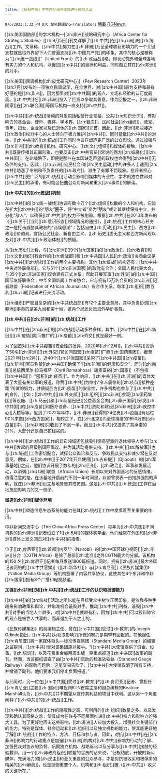 ```yaml
---
title: 【秘翻在线】中共在非洲各领域进行统战活动
---
```

`9/6/2023 1:32 PM UTC 秘密翻譯組G-Translators` [轉載自GNews](https://gnews.org/articles/1653063)

[[zh:美国国防部]]的学术机构—[[zh:非洲]]战略研究中心（Africa Center for Strategic Studies）[[zh:9月5日]]刊文详解了[[zh:中共]]在[[zh:非洲]]的[[zh:统战]]工作。文章称，[[zh:中共]]努力在[[zh:非洲]]乃至全球收获影响力的一个关键支柱就是给外界留下人们普遍支持[[zh:中国共产党]]的印象。其中的核心是被称为“[[zh:统一战线]]”（United Front）的[[zh:政治战]]略，即发动党外和全球各地有实力的个人和机构，以促进[[zh:中共]]的目标和利益，同时孤立其在[[zh:非洲]]的对手。

[[zh:美国]]民调机构[[zh:皮尤研究中心]]（Pew Research Center）2023年[[zh:7月]]发布的一项独立民调显示，在全世界，对[[zh:中共国]]最为支持和最有好感的是[[zh:非洲]]，因为那里对[[zh:中共国]]的观点、立场和经验的认可度最高。[[zh:中共]]在[[zh:非洲]]投入了巨资以争取其善意，作为回报之一，[[zh:非洲国家]]在[[zh:联合国]]等国际机构一直支持[[zh:中共]]。

[[zh:中共]][[zh:统战]]活动的对象包括私营行业领袖、公共[[zh:知识分子]]、有影响力的基金会、律师、媒体、学术界、[[zh:智库]]、民间社会[[zh:组织]]、政党、青年、妇女、企业家以及已退休的[[zh:国家]]元首。因此，[[zh:非洲]]那些接近[[zh:政治]]权力中心的人士倾向于极力维护[[zh:中共]]、同时猛批[[zh:中共]]的对手。[[zh:中共]]的[[zh:统战]]工作同时也旨在塑造更广泛的公众舆论。通过加强与[[zh:非洲]][[zh:教育]]机构、研究中心、[[zh:文化组织]]和媒体的接触，[[zh:中共]]既要传播其正面形象，也要反击[[zh:中共官员]]常说的西方[[zh:妖魔化]][[zh:中共国]]。在此战略下，即便是那些在本国缺乏声望的政权也会得到[[zh:中共]]无条件的支持。因此，[[zh:非洲]]公民社会和[[zh:民主运动]]中的许多人士谴责[[zh:中共]]助涨了专制和不负责任的[[zh:政府]]，滋生了有罪不罚现象。批评者担心[[zh:中共]]更广泛的[[zh:统战]]活动会影响到媒体的专业性、学术的独立性和对[[zh:民主]]的承诺，有可能会扭曲公众对新闻和重大[[zh:事件]]的解读。

**[[zh:中共]]的[[zh:统战]]机制**

[[zh:中共]]的[[zh:统一战线]]协调有数十万个[[zh:组织]]松散的个人和机构。它旨在扩大[[zh:中共]]的“朋友”圈子，将“中立者”变为“朋友”或让其继续保持中立，并分化“敌人”，以确保[[zh:中共]]的权力不被削弱。根据[[zh:中共]]在2013年发布的《[[zh:关于]]当前[[zh:意识形态]]领域情况的通报》，[[zh:统战]]工作的核心任务之一是打击威胁其政权的“错误思潮”：包括自由[[zh:宪政]][[zh:民主]]、西方[[zh:政治]]价值观、宣扬公民社会、新自由主义、[[zh:历史]]虚无主义和西方新闻观以及对[[zh:中共]][[zh:政治体制]]的质疑。

从[[zh:历史]]上看，与[[zh:非洲]]39个[[zh:国家]]的[[zh:政治]]、[[zh:教育]]和[[zh:文化组织]]有合作的[[zh:统战部]]和[[zh:中共国]]人民[[zh:政治]]协商会议是[[zh:中共]][[zh:统战]]工作的两个主要机构。其他[[zh:统战]]机构还有：[[zh:中共中央对外联络部]]，它与51个[[zh:非洲国家]]的政党有合作；全国人民代表大会，与35个[[zh:非洲国家]]议会建有正式关系；帮助开展军事[[zh:外交]]的[[zh:中国]]国际友好联络会；中华全国新闻工作者协会，它与拥有15万名会员的[[zh:非洲]]记者联盟（Federation of African Journalists）有合作关系，每年[[zh:组织]]数百名[[zh:非洲]]记者进行交流活动。

[[zh:组织]]严密且复杂的[[zh:中共统战部]]有12个主要业务局，其中负责协调[[zh:非洲]]事务的是第九局和第十局，这两个局还负责海外华侨事务。

**[[zh:中共]]在[[zh:非洲]]的[[zh:统战]]工作**

[[zh:中共]]在[[zh:非洲]]的[[zh:统战]]活动多种多样，其中，[[zh:中共]]在[[zh:新冠]][[zh:疫情]]期间推广的[[zh:疫苗]][[zh:外交]]就是最好一例。

为了回击对[[zh:中共疫苗]]安全性的批评，2020年[[zh:12月]]，[[zh:中共]]资助了50名[[zh:非洲]][[zh:外交]]官访问国营[[zh:疫苗]]厂商[[zh:国药集团]]。截至 2021 年[[zh:2月]]，近40个[[zh:非洲国家]]采购了[[zh:中共国]][[zh:疫苗]]。[[zh:非洲]]官员称赞[[zh:中共国]]确保了“[[zh:非洲]]的健康和安全”，同时[[zh:南非]]总统西里尔·拉马福萨（Cyril Ramaphosa）谴责富裕[[zh:国家]]（不包括[[zh:中共国]]）“囤积[[zh:疫苗]]”。作为响应，[[zh:中共]]在[[zh:非洲]]的媒体发表了大量有关此事的报道，称赞[[zh:中共]]为缩小“令人震惊的[[zh:疫苗]]接种差距”所做的努力，并质疑西方[[zh:疫苗]]的安全性，许多机构也参与了[[zh:中共]]的宣传。比如：[[zh:中共]][[zh:外交部]][[zh:组织]][[zh:非洲]]参观[[zh:国药集团]]等设施、[[zh:马云]]和[[zh:阿里巴巴]]公益基金会向[[zh:非洲国家]]分发[[zh:中共国]]的[[zh:疫苗]]和医疗设备、[[zh:中共]]资助和建设[[zh:非洲]][[zh:疾控中心]]大楼等等。但到了2022年年中，[[zh:非洲]]获得的24亿支[[zh:疫苗]]有超过90%来自[[zh:西方国家]]，相较之下，在[[zh:北京]]向全球捐赠的1850万剂[[zh:疫苗]]中，[[zh:非洲]]只收到了不到一半，而且[[zh:中共]]仅提供了其承诺的21%，大部分还是自己花钱买的。

[[zh:中共]][[zh:统战]]工作的其它领域还包括吸引德高望重的退休领导人参与[[zh:中共]]发起的高级别国际倡议、并为其活动提供支持。[[zh:中共]][[zh:解放军]]也与[[zh:统战]]工作密切配合，试探公众舆论和反应、争取民众支持和减少潜在反对意见。例如，在[[zh:中共]]于2017年开启使用[[zh:吉布提]]（Djibouti）的[[zh:军事基地]]之前，他们协调开展了数年的[[zh:经济]]、[[zh:政治]]、军事和发展活动，以消弭[[zh:非洲]]联盟（African Union）长期以来对外国基地的反感情绪。值得注意的是，在该基地开启前的不到一年时间里，非盟曾发表一份措辞强烈的声明，就在[[zh:非洲]]设立基地警告其成员国。这是[[zh:中共]][[zh:统战]]工作在当地施加影响力的又一例子。

**塑造[[zh:非洲]]媒体环境**

[[zh:中共]]塑造信息生态系统的能力在其[[zh:统战]]工作中发挥着至关重要的作用。

中非新闻交流中心（The China Africa Press Center）每年为[[zh:中共国]]不同机构的[[zh:非洲]]记者设立了1[[zh:8月]]的媒体奖学金，他们经常在外国和[[zh:非洲]]媒体上发文回击对[[zh:中共]]的指责。

位于[[zh:肯尼亚]][[zh:首都]]内罗毕（Nairobi）的[[zh:中国环球电视网]][[zh:非洲]]分台（CGTN Africa）是除了总部[[zh:北京]]之外CGTN最大的分部。该机构的150 名[[zh:肯尼亚]]记者每月发送1800篇报道。同时，拥有[[zh:非洲]]最大外国记者网络的[[zh:中共官媒]]《[[zh:新华社]]》与[[zh:肯尼亚]]《民族传媒集团》（Nation Media Group）等机构签署了内容共享协议，这使其在4个东非和中非[[zh:国家]]拥有8个广播和电视频道。

**加强[[zh:非洲]]对[[zh:中共]][[zh:统战]]工作的认识和抵御能力**

[[zh:中共]]的[[zh:统战]]活动之所以能在目标受众中树立正面印象，是依靠多种手段来影响政策和舆论，并瞅准机会诋毁对手。推动[[zh:中共]]利益、诋毁[[zh:中共]]对手的当地人士越多，对[[zh:中共]]就越有利，因为[[zh:中共]]可以狡辩称它的观点是被世人共享的、而非强加于人之上的。

《民族传媒集团》的前编辑主任、曾在[[zh:中共国]]受过[[zh:教育]]的Joseph Odindo指出，[[zh:中共]]为获取影响力所做的努力是期望有回报的。在他担任[[zh:肯尼亚]]另一家媒体巨头—标准传媒集团（Standard Media Group）的编辑总监期间，[[zh:中共]]曾对该集团施以援手。“[[zh:中共]]大使馆提供了资金、设备、[[zh:培训]]，以及花费重金每两周出版一期重点报道[[zh:中共国]]故事的副刊。然而，当该报纸调查了由[[zh:中共]]资助的标准轨铁路（Standard Gauge Railway）的腐败问题后，这笔交易告吹了。[[zh:中共]]大使馆取消了所有支持，并撤销了副刊。他们要求我们停止负面报道。”

与此同时，另一位在[[zh:中共国]]受过[[zh:教育]]的[[zh:肯尼亚]]记者、曾担任[[zh:肯尼亚]]主要[[zh:国家]]电视网KTN首席主播和副总编辑的Beatrice Marshall认为，[[zh:中共]]并不期望从宣传其利益的项目中获利。这从另一个角度阐释了[[zh:中共]]的[[zh:统战]]工作。

[[zh:中共]][[zh:统战]]工作的隐蔽性之高、可利用的[[zh:组织]]数量之多、以及发现和确认其网络之难，使其成为在许多不同层面推进[[zh:中共]]权力和影响力的强大工具。为了更好地回击这些影响，[[zh:非洲]]人应加大投入，增强社会关键部门的能力，特别是媒体、社会运动和[[zh:组织]]以及独立机构的能力，使其能更好地了解[[zh:统战]]工作的特点、方法、目标和参与者。因此，对抗[[zh:中共]]在[[zh:非洲]]影响力的行动重点是加强[[zh:非洲]]机构对[[zh:中共]]影响力行动的了解、加强民众对协议的监督、巩固独立机构、战略诉讼以及分享与[[zh:中共]]接触的经验教训。用一个[[zh:非政府组织]]联盟的官员的话来说，“归根结底，开放的新闻媒体、充满活力的[[zh:民主]]和至关重要的公众参与，才是对抗被收买和被俘虏的精英的[[zh:解药]]，也是抵御重要个人、机构和[[zh:组织]]被（[[zh:中共]]）收买的关键所在。”
